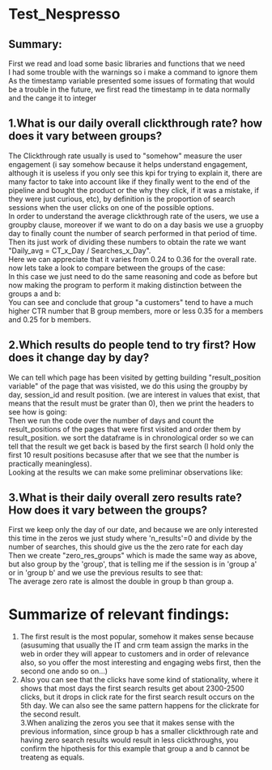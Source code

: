 # Test_Nespresso
## Summary:
First we read and load some basic libraries and functions that we need  
I had some trouble with the warnings so i make a command to ignore them  
As the timestamp variable presented some issues of formating that would be a trouble in the future, we first read the timestamp in te data normally and the cange it to integer  
## 1.What is our daily overall clickthrough rate? how does it vary between groups?  
The Clickthrough rate usually is used to "somehow" measure the user engagement (i say somehow because it helps understand engagement, although it is useless if you only see this kpi for trying to explain it, there are many factor to take into account like if they finally went to the end of the pipeline and bought the product or the why they click, if it was a mistake, if they were just curious, etc), by definition is the proportion of search sessions when the user clicks on one of the possible options.  
In order to understand the average clickthrough rate of the users, we use a groupby clause, moreover if we want to do on a day basis we use a gruopby day to finally count the number of search performed in that period of time. Then its just work of dividing these numbers to obtain the rate we want "Daily_avg = CT_x_Day / Searches_x_Day".  
Here we can appreciate that it varies from 0.24 to 0.36 for the overall rate. now lets take a look to compare between the groups of the case:  
In this case we just need to do the same reasoning and code as before but now making the program to perform it making distinction between the groups a and b:  
You can see and conclude that group "a customers" tend to have a much higher CTR number that B group members, more or less 0.35 for a members and 0.25 for b members.  

## 2.Which results do people tend to try first? How does it change day by day?
We can tell which page has been visited by getting building "result_position variable" of the page that was visisted, we do this using the groupby by day, session_id and result position. (we are interest in values that exist, that means that the result must be grater than 0), then we print the headers to see how is going:  
Then we run the code over the number of days and count the result_positions of the pages that were first visited and order them by result_position. we sort the dataframe is in chronological order so we can tell that the result we get back is based by the first search (I hold only the first 10 result positions becasuse after that we see that the number is practically meaningless).  
Looking at the results we can make some preliminar observations like:  
  

## 3.What is their daily overall zero results rate? How does it vary between the groups?  
First we keep only the day of our date, and because we are only interested this time in the zeros we just study where  'n_results'=0 and divide by the number of searches, this should give us the the zero rate for each day  
Then we create "zero_res_groups" which is made the same way as above, but also group by the 'group', that is telling me if the session is in 'group a' or in 'group b' and we use the previous results to see that:  
The average zero rate is almost the double in group b than group a. 


# Summarize of relevant findings:
1. The first result is the most popular, somehow it makes sense because (asusuming that usually the IT and crm team assign the marks in the web in order they will appear to customers and in order of relevance also, so you offer the most interesting and engaging webs first, then the second one ando so on...)
2. Also you can see that the clicks have some kind of stationality, where it shows that most days the first search results get about 2300-2500 clicks, but it drops in click rate for the first search result occurs on the 5th day. We can also see the same pattern happens for the clickrate for the second result.  
3.When analizing the zeros you see that it makes sense with the previous information, since group b has a smaller clickthrough rate and having zero search results would result in less clickthroughs, you confirm the hipothesis for this example that group a and b cannot be treateng as equals.





